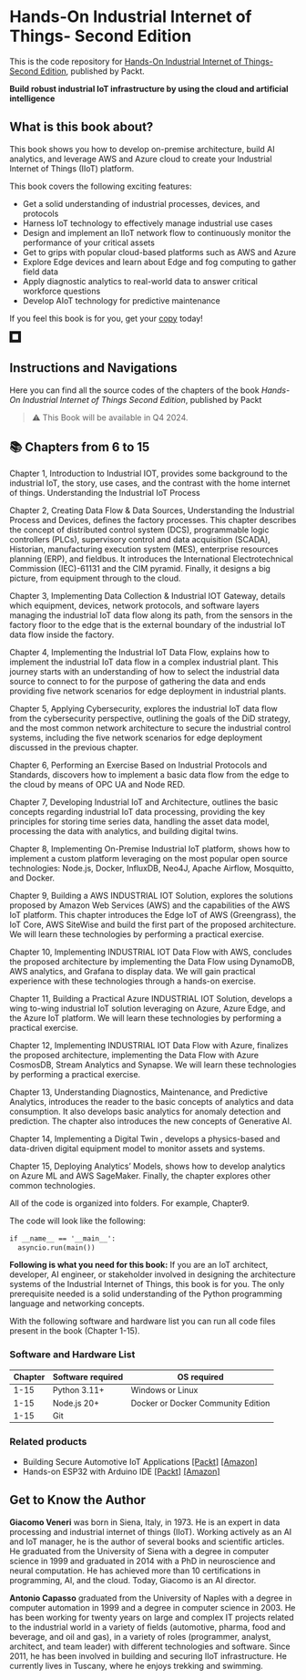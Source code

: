 # Hands-On Industrial Internet of Things- Second Edition

<a href="https://www.packtpub.com/en-us/product/hands-on-industrial-internet-of-things-9781835887462?utm_source=github&utm_medium=repository&utm_campaign=9781786461629"><img src="https://content.packt.com/_/image/xxlarge/B22127/cover_image.jpg" alt="" height="256px" align="right"></a>

This is the code repository for [Hands-On Industrial Internet of Things- Second Edition](https://www.packtpub.com/en-us/product/hands-on-industrial-internet-of-things-9781835887462?utm_source=github&utm_medium=repository&utm_campaign=9781786461629), published by Packt.

**Build robust industrial IoT infrastructure by using the cloud and artificial intelligence**

## What is this book about?
This book shows you how to develop on-premise architecture, build AI analytics, and leverage AWS and Azure cloud to create your Industrial Internet of Things (IIoT) platform.

This book covers the following exciting features:
* Get a solid understanding of industrial processes, devices, and protocols
* Harness IoT technology to effectively manage industrial use cases
* Design and implement an IIoT network flow to continuously monitor the performance of your critical assets
* Get to grips with popular cloud-based platforms such as AWS and Azure
* Explore Edge devices and learn about Edge and fog computing to gather field data
* Apply diagnostic analytics to real-world data to answer critical workforce questions
* Develop AIoT technology for predictive maintenance

If you feel this book is for you, get your [copy](https://www.amazon.com/dp/1835887473) today!

<a href="https://www.packtpub.com/?utm_source=github&utm_medium=banner&utm_campaign=GitHubBanner"><img src="https://raw.githubusercontent.com/PacktPublishing/GitHub/master/GitHub.png" 
alt="https://www.packtpub.com/" border="5" /></a>

## Instructions and Navigations
Here you can find all the source codes of the chapters of the book _Hands-On Industrial Internet of Things Second Edition_, published by Packt

> :warning: This Book will be available in Q4 2024.

## :books: Chapters from 6 to 15
Chapter 1, Introduction to Industrial IOT, provides some background to the industrial IoT, the story, use cases, and the contrast with the home internet of things. Understanding the Industrial IoT Process 

Chapter 2, Creating Data Flow & Data Sources, Understanding the Industrial Process and Devices, defines the factory processes. This chapter describes the concept of distributed control system (DCS), programmable logic controllers (PLCs), supervisory control and data acquisition (SCADA), Historian, manufacturing execution system (MES), enterprise resources planning (ERP), and fieldbus. It introduces the International Electrotechnical Commission (IEC)-61131 and the CIM pyramid. Finally, it designs a big picture, from equipment through to the cloud. 

Chapter 3, Implementing Data Collection & Industrial IOT Gateway, details which equipment, devices, network protocols, and software layers managing the industrial IoT data flow along its path, from the sensors in the factory floor to the edge that is the external boundary of the industrial IoT data flow inside the factory. 

Chapter 4, Implementing the Industrial IoT Data Flow, explains how to implement the industrial IoT data flow in a complex industrial plant. This journey starts with an understanding of how to select the industrial data source to connect to for the purpose of gathering the data and ends providing five network scenarios for edge deployment in industrial plants. 

Chapter 5, Applying Cybersecurity, explores the industrial IoT data flow from the cybersecurity perspective, outlining the goals of the DiD strategy, and the most common network architecture to secure the industrial control systems, including the five network scenarios for edge deployment discussed in the previous chapter. 

Chapter 6, Performing an Exercise Based on Industrial Protocols and Standards, discovers how to implement a basic data flow from the edge to the cloud by means of OPC UA and Node RED. 

Chapter 7, Developing Industrial IoT and Architecture, outlines the basic concepts regarding industrial IoT data processing, providing the key principles for storing time series data, handling the asset data model, processing the data with analytics, and building digital twins. 

Chapter 8, Implementing On-Premise Industrial IoT platform, shows how to implement a custom platform leveraging on the most popular open source technologies: Node.js, Docker, InfluxDB, Neo4J, Apache Airflow, Mosquitto, and Docker. 

Chapter 9, Building a AWS INDUSTRIAL IOT Solution, explores the solutions proposed by Amazon Web Services (AWS) and the capabilities of the AWS IoT platform. This chapter introduces the Edge IoT of AWS (Greengrass), the IoT Core, AWS SiteWise and build the first part of the proposed architecture. We will learn these technologies by performing a practical exercise. 

Chapter 10, Implementing INDUSTRIAL IOT Data Flow with AWS, concludes the proposed architecture by implementing the Data Flow using DynamoDB, AWS analytics, and Grafana to display data. We will gain practical experience with these technologies through a hands-on exercise. 

Chapter 11, Building a Practical Azure INDUSTRIAL IOT Solution, develops a wing to-wing industrial IoT solution leveraging on Azure, Azure Edge, and the Azure IoT platform. We will learn these technologies by performing a practical exercise. 

Chapter 12, Implementing INDUSTRIAL IOT Data Flow with Azure, finalizes the proposed architecture, implementing the Data Flow with Azure CosmosDB, Stream Analytics and Synapse. We will learn these technologies by performing a practical exercise. 

Chapter 13, Understanding Diagnostics, Maintenance, and Predictive Analytics, introduces the reader to the basic concepts of analytics and data consumption. It also develops basic analytics for anomaly detection and prediction. The chapter also introduces the new concepts of Generative AI. 

Chapter 14, Implementing a Digital Twin , develops a physics-based and data-driven digital equipment model to monitor assets and systems. 

Chapter 15, Deploying Analytics’ Models, shows how to develop analytics on Azure ML and AWS SageMaker. Finally, the chapter explores other common technologies. 


All of the code is organized into folders. For example, Chapter9.

The code will look like the following:
```
if __name__ == '__main__':
  asyncio.run(main())
```

**Following is what you need for this book:**
If you are an IoT architect, developer, AI engineer, or stakeholder involved in designing the architecture systems of the Industrial Internet of Things, this book is for you. The only prerequisite needed is a solid understanding of the Python programming language and networking concepts.

With the following software and hardware list you can run all code files present in the book (Chapter 1-15).
### Software and Hardware List
| Chapter | Software required | OS required |
| -------- | ------------------------------------ | ----------------------------------- |
| 1-15 | Python 3.11+ | Windows or Linux |
| 1-15 | Node.js 20+ | Docker or Docker Community Edition |
| 1-15 | Git |  |



### Related products
* Building Secure Automotive IoT Applications [[Packt]](https://www.packtpub.com/en-us/product/building-secure-automotive-iot-applications-9781835462843?utm_source=github&utm_medium=repository&utm_campaign=) [[Amazon]](https://www.amazon.com/dp/1837638039)
* Hands-on ESP32 with Arduino IDE [[Packt]](https://www.packtpub.com/en-us/product/hands-on-esp32-with-arduino-ide-9781837637713) [[Amazon]](https://www.amazon.com/dp/1837638039)

## Get to Know the Author
**Giacomo Veneri**
was born in Siena, Italy, in 1973. He is an expert in data processing and industrial internet of things (IIoT). Working actively as an AI and IoT manager, he is the author of several books and scientific articles. He graduated from the University of Siena with a degree in computer science in 1999 and graduated in 2014 with a PhD in neuroscience and neural computation. He has achieved more than 10 certifications in programming, AI, and the cloud. Today, Giacomo is an AI director.

**Antonio Capasso**
graduated from the University of Naples with a degree in computer automation in 1999 and a degree in computer science in 2003. He has been working for twenty years on large and complex IT projects related to the industrial world in a variety of fields (automotive, pharma, food and beverage, and oil and gas), in a variety of roles (programmer, analyst, architect, and team leader) with different technologies and software. Since 2011, he has been involved in building and securing IIoT infrastructure. He currently lives in Tuscany, where he enjoys trekking and swimming.


